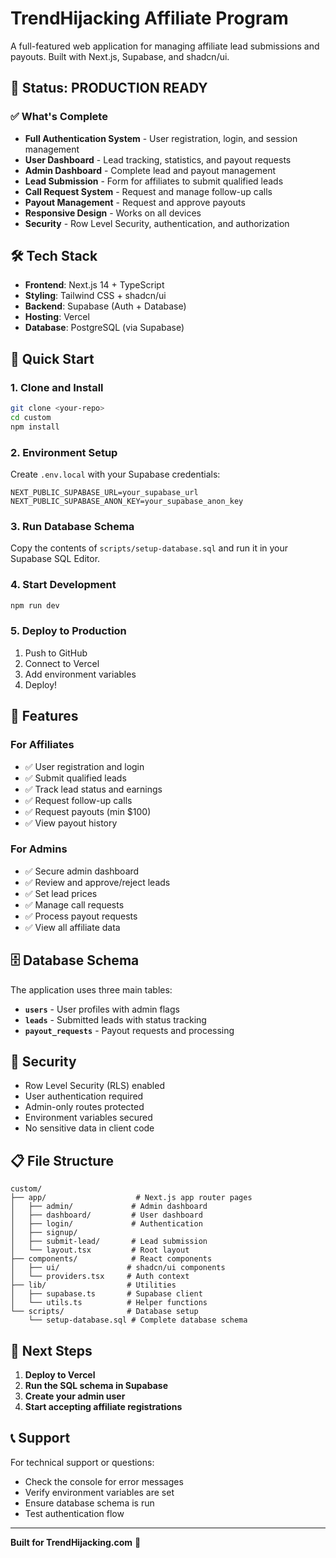 # TrendHijacking Affiliate Program

A full-featured web application for managing affiliate lead submissions and payouts. Built with Next.js, Supabase, and shadcn/ui.

## 🚀 Status: **PRODUCTION READY**

### ✅ What's Complete
- **Full Authentication System** - User registration, login, and session management
- **User Dashboard** - Lead tracking, statistics, and payout requests
- **Admin Dashboard** - Complete lead and payout management
- **Lead Submission** - Form for affiliates to submit qualified leads
- **Call Request System** - Request and manage follow-up calls
- **Payout Management** - Request and approve payouts
- **Responsive Design** - Works on all devices
- **Security** - Row Level Security, authentication, and authorization

## 🛠️ Tech Stack

- **Frontend**: Next.js 14 + TypeScript
- **Styling**: Tailwind CSS + shadcn/ui
- **Backend**: Supabase (Auth + Database)
- **Hosting**: Vercel
- **Database**: PostgreSQL (via Supabase)

## 🚀 Quick Start

### 1. Clone and Install
```bash
git clone <your-repo>
cd custom
npm install
```

### 2. Environment Setup
Create `.env.local` with your Supabase credentials:
```env
NEXT_PUBLIC_SUPABASE_URL=your_supabase_url
NEXT_PUBLIC_SUPABASE_ANON_KEY=your_supabase_anon_key
```

### 3. Run Database Schema
Copy the contents of `scripts/setup-database.sql` and run it in your Supabase SQL Editor.

### 4. Start Development
```bash
npm run dev
```

### 5. Deploy to Production
1. Push to GitHub
2. Connect to Vercel
3. Add environment variables
4. Deploy!

## 📱 Features

### For Affiliates
- ✅ User registration and login
- ✅ Submit qualified leads
- ✅ Track lead status and earnings
- ✅ Request follow-up calls
- ✅ Request payouts (min $100)
- ✅ View payout history

### For Admins
- ✅ Secure admin dashboard
- ✅ Review and approve/reject leads
- ✅ Set lead prices
- ✅ Manage call requests
- ✅ Process payout requests
- ✅ View all affiliate data

## 🗄️ Database Schema

The application uses three main tables:

- **`users`** - User profiles with admin flags
- **`leads`** - Submitted leads with status tracking
- **`payout_requests`** - Payout requests and processing

## 🔐 Security

- Row Level Security (RLS) enabled
- User authentication required
- Admin-only routes protected
- Environment variables secured
- No sensitive data in client code

## 📋 File Structure

```
custom/
├── app/                    # Next.js app router pages
│   ├── admin/             # Admin dashboard
│   ├── dashboard/         # User dashboard
│   ├── login/             # Authentication
│   ├── signup/
│   ├── submit-lead/       # Lead submission
│   └── layout.tsx         # Root layout
├── components/            # React components
│   ├── ui/               # shadcn/ui components
│   └── providers.tsx     # Auth context
├── lib/                  # Utilities
│   ├── supabase.ts       # Supabase client
│   └── utils.ts          # Helper functions
└── scripts/              # Database setup
    └── setup-database.sql # Complete database schema
```

## 🎯 Next Steps

1. **Deploy to Vercel**
2. **Run the SQL schema in Supabase**
3. **Create your admin user**
4. **Start accepting affiliate registrations**

## 📞 Support

For technical support or questions:
- Check the console for error messages
- Verify environment variables are set
- Ensure database schema is run
- Test authentication flow

---

**Built for TrendHijacking.com** 🚀